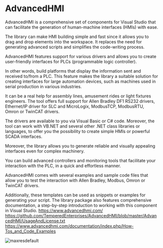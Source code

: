 # AdvancedHMI
AdvancedHMI is a comprehensive set of components for Visual Studio that can facilitate the generation of human-machine interfaces (HMIs) with ease.

The library can make HMI building simple and fast since it allows you to drag and drop elements into the workspace. It replaces the need for generating advanced scripts and simplifies the code-writing process.

AdvancedHMI features support for various drivers and allows you to create user-friendly interfaces for PLCs (programmable logic controller).

In other words, build platforms that display the information sent and received to/from a PLC. This feature makes the library a suitable solution for creating interfaces for large automation devices, such as machines used in serial production in various industries.

It can be a real help for assembly lines, amusement rides or light fixtures engineers. The tool offers full support for Allen Bradley DF1 RS232 drivers, Ethernet/IP driver for SLC and MicroLogix, ModbusTCP, ModbusRTU, Omron or TwinCAT drivers.

The drivers are available to you via Visual Basic or C# code. Moreover, the tool can work with VB.NET and several other .NET class libraries or languages, to offer you the possibility to create simple HMIs or powerful SCADA interfaces.

Moreover, the library allows you to generate reliable and visually appealing interfaces even for complex machinery.

You can build advanced controllers and monitoring tools that facilitate your interaction with the PLC, in a quick and effortless manner.

AdvancedHMI comes with several examples and sample code files that allow you to test the interaction with Allen Bradley, Modbus, Omron or TwinCAT drivers.

Additionally, these templates can be used as snippets or examples for generating your script. The library package also features comprehensive documentation, a step-by-step introduction to working with this component in Visual Studio.
https://www.advancedhmi.com/
https://github.com/TemperedEnterprises/AdvancedHMI/blob/master/AdvancedHMI/UsageAndLicense.txt
https://www.advancedhmi.com/documentation/index.php/How-Tos_and_Code_Examples

![maxresdefault](https://github.com/nkuthalomakonco/AdvancedHMI/assets/118244106/4950fa0b-7ca9-4e6b-9883-115a80c73938)
